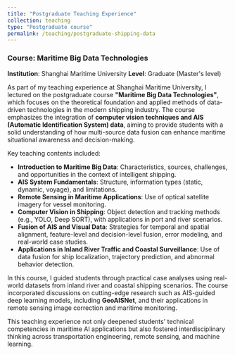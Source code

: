 ```yaml
---
title: "Postgraduate Teaching Experience"
collection: teaching
type: "Postgraduate course"
permalink: /teaching/postgraduate-shipping-data
---
```


### Course: Maritime Big Data Technologies 
**Institution**: Shanghai Maritime University
**Level**: Graduate (Master's level)

As part of my teaching experience at Shanghai Maritime University, I lectured on the postgraduate course **"Maritime Big Data Technologies"**, which focuses on the theoretical foundation and applied methods of data-driven technologies in the modern shipping industry. The course emphasizes the integration of **computer vision techniques and AIS (Automatic Identification System) data**, aiming to provide students with a solid understanding of how multi-source data fusion can enhance maritime situational awareness and decision-making.

Key teaching contents included:

- **Introduction to Maritime Big Data**: Characteristics, sources, challenges, and opportunities in the context of intelligent shipping.
- **AIS System Fundamentals**: Structure, information types (static, dynamic, voyage), and limitations.
- **Remote Sensing in Maritime Applications**: Use of optical satellite imagery for vessel monitoring.
- **Computer Vision in Shipping**: Object detection and tracking methods (e.g., YOLO, Deep SORT), with applications in port and river scenarios.
- **Fusion of AIS and Visual Data**: Strategies for temporal and spatial alignment, feature-level and decision-level fusion, error modeling, and real-world case studies.
- **Applications in Inland River Traffic and Coastal Surveillance**: Use of data fusion for ship localization, trajectory prediction, and abnormal behavior detection.

In this course, I guided students through practical case analyses using real-world datasets from inland river and coastal shipping scenarios. The course incorporated discussions on cutting-edge research such as AIS-guided deep learning models, including **GeoAISNet**, and their applications in remote sensing image correction and maritime monitoring.

This teaching experience not only deepened students' technical competencies in maritime AI applications but also fostered interdisciplinary thinking across transportation engineering, remote sensing, and machine learning.
